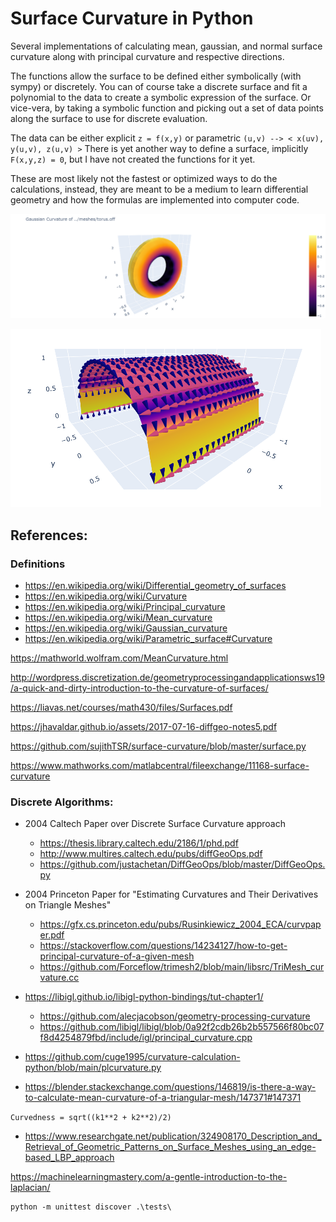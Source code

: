 # Surface Curvature in Python

Several implementations of calculating mean, gaussian, and normal surface curvature along with principal curvature and respective directions.

The functions allow the surface to be defined either symbolically (with sympy) or discretely.
You can of course take a discrete surface and fit a polynomial to the data to create a symbolic expression of the surface. Or vice-vera, by taking a symbolic function and picking out a set of data points along the surface to use for discrete evaluation.

The data can be either explicit `z = f(x,y)` or parametric `(u,v) --> < x(uv), y(u,v), z(u,v) >`
There is yet another way to define a surface, implicitly `F(x,y,z) = 0`, but I have not created the functions for it yet.

These are most likely not the fastest or optimized ways to do the calculations, instead, they are meant to be a medium to learn differential geometry and how the formulas are implemented into computer code.

![examples/DiffGeoOps.ipynb](docs/gaussian_torus.png)

![examples/discrete_shape.ipynb](docs/image.png)

## References:

### Definitions

- https://en.wikipedia.org/wiki/Differential_geometry_of_surfaces
- https://en.wikipedia.org/wiki/Curvature
- https://en.wikipedia.org/wiki/Principal_curvature
- https://en.wikipedia.org/wiki/Mean_curvature
- https://en.wikipedia.org/wiki/Gaussian_curvature
- https://en.wikipedia.org/wiki/Parametric_surface#Curvature

https://mathworld.wolfram.com/MeanCurvature.html

http://wordpress.discretization.de/geometryprocessingandapplicationsws19/a-quick-and-dirty-introduction-to-the-curvature-of-surfaces/

https://liavas.net/courses/math430/files/Surfaces.pdf

https://jhavaldar.github.io/assets/2017-07-16-diffgeo-notes5.pdf

https://github.com/sujithTSR/surface-curvature/blob/master/surface.py

https://www.mathworks.com/matlabcentral/fileexchange/11168-surface-curvature

### Discrete Algorithms:

- 2004 Caltech Paper over Discrete Surface Curvature approach
  - https://thesis.library.caltech.edu/2186/1/phd.pdf
  - http://www.multires.caltech.edu/pubs/diffGeoOps.pdf
  - https://github.com/justachetan/DiffGeoOps/blob/master/DiffGeoOps.py
- 2004 Princeton Paper for "Estimating Curvatures and Their Derivatives on Triangle Meshes"

  - https://gfx.cs.princeton.edu/pubs/Rusinkiewicz_2004_ECA/curvpaper.pdf
  - https://stackoverflow.com/questions/14234127/how-to-get-principal-curvature-of-a-given-mesh
  - https://github.com/Forceflow/trimesh2/blob/main/libsrc/TriMesh_curvature.cc

- https://libigl.github.io/libigl-python-bindings/tut-chapter1/
  - https://github.com/alecjacobson/geometry-processing-curvature
  - https://github.com/libigl/libigl/blob/0a92f2cdb26b2b557566f80bc07f8d4254879fbd/include/igl/principal_curvature.cpp
- https://github.com/cuge1995/curvature-calculation-python/blob/main/plcurvature.py
- https://blender.stackexchange.com/questions/146819/is-there-a-way-to-calculate-mean-curvature-of-a-triangular-mesh/147371#147371

`Curvedness = sqrt((k1**2 + k2**2)/2)`

- https://www.researchgate.net/publication/324908170_Description_and_Retrieval_of_Geometric_Patterns_on_Surface_Meshes_using_an_edge-based_LBP_approach

https://machinelearningmastery.com/a-gentle-introduction-to-the-laplacian/

```
python -m unittest discover .\tests\
```
